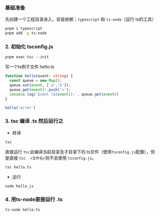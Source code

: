### 基础准备

先创建一个工程目录进入，安装依赖：`typescript` 和 `ts-node`（运行 ts的工具）

```bash
pnpm i typescript
pnpm add -g ts-node
```



### 2. 初始化 tsconfig.js

```
pnpm exec tsc --init
```

写一个ts例子文件 hello.ts

```typescript
function hello(event: string) {
  const queue = new Map();
  queue.set(event, ['a','b']);
  queue.get(event)!.push('c');
  console.log(`Event [${event}]:`, queue.get(event))
}

hello('error')
```

### 3. tsc 编译 .ts 然后运行之

* 转译

```
tsc
```

直接运行 `tsc`会编译当前目录及子目录下的.ts文件（使用`tsconfig.js`配置），但是直接 `tsc  <文件名>`则不会使用 `tsconfig.js`。

```
tsc hello.ts
```

* 运行

```shell
node hello.js
```

### 4. 用ts-node直接运行 .ts

```
ts-node hello.ts
```


